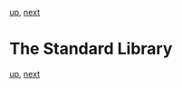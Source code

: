 [up](../../../../GRMustache#documentation), [next](../../../tree/master/Guides/sample_code)

The Standard Library
====================

[up](../../../../GRMustache#documentation), [next](../../../tree/master/Guides/sample_code)
